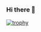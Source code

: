 ### Hi there 👋
[![trophy](https://github-profile-trophy.vercel.app/?username=LSJCoder&margin-w=15)]( https://github.com/ryo-ma/github-profile-trophy)
<!--
**LSJCoder/LSJCoder** is a ✨ _special_ ✨ repository because its `README.md` (this file) appears on your GitHub profile.

Here are some ideas to get you started:

- 🔭 I’m currently working on ...
- 🌱 I’m currently learning ...
- 👯 I’m looking to collaborate on ...
- 🤔 I’m looking for help with ...
- 💬 Ask me about ...
- 📫 How to reach me: ...
- 😄 Pronouns: ...
- ⚡ Fun fact: ...
-->
